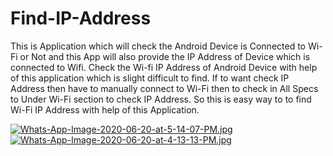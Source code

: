 # Find-IP-Address
This is Application which will check the Android Device is Connected to Wi-Fi or Not and this App will also provide the IP Address of Device which is connected to Wifi.
Check the Wi-fi IP Address of Android Device with help of this application which is slight difficult to find. If to want check IP Address then have to manually connect to Wi-Fi then to check in All Specs to Under Wi-Fi section to check IP Address. So this is easy way to to find Wi-Fi IP Address with help of this Application.



[![Whats-App-Image-2020-06-20-at-5-14-07-PM.jpg](https://i.postimg.cc/cH9br7Qm/Whats-App-Image-2020-06-20-at-5-14-07-PM.jpg)](https://postimg.cc/5Yz3rCKY) [![Whats-App-Image-2020-06-20-at-4-13-13-PM.jpg](https://i.postimg.cc/xTWBvPBp/Whats-App-Image-2020-06-20-at-4-13-13-PM.jpg)](https://postimg.cc/zVFd5TzT)

